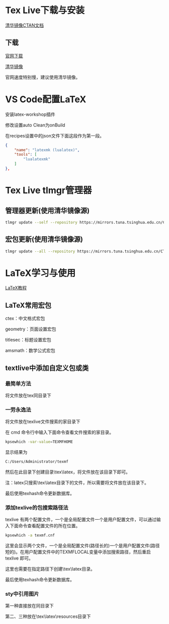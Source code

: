 # Tex Live下载与安装

[清华镜像CTAN文档](https://mirrors.tuna.tsinghua.edu.cn/help/CTAN/)

## 下载

[官网下载](https://www.tug.org/texlive/acquire-netinstall.html)

[清华镜像](https://mirrors.tuna.tsinghua.edu.cn/CTAN/systems/texlive/Images/)

官网速度特别慢，建议使用清华镜像。

# VS Code配置LaTeX

安装latex-workshop插件

修改设置auto Clean为onBuild

在recipes设置中的json文件下面这段作为第一段。

```json
{
    "name": "latexmk (lualatex)",
    "tools": [
        "lualatexmk"
    ]
},       
```

# Tex Live tlmgr管理器

## 管理器更新(使用清华镜像源)

```bash
tlmgr update --self --repository https://mirrors.tuna.tsinghua.edu.cn/CTAN/systems/texlive/tlnet
```

## 宏包更新(使用清华镜像源)

```bash
tlmgr update --all --repository https://mirrors.tuna.tsinghua.edu.cn/CTAN/systems/texlive/tlnet
```

# LaTeX学习与使用

[LaTeX教程](https://www.latexstudio.net/LearnLaTeX/)

## LaTeX常用宏包

ctex：中文格式宏包

geometry：页面设置宏包

titlesec：标题设置宏包

amsmath：数学公式宏包

## textlive中添加自定义包或类

### 最简单方法

将文件放在tex同目录下

### 一劳永逸法

将文件放在texlive文件搜索的家目录下

在 cmd 命令行中输入下面命令查看文件搜索的家目录。

```bash
kpsewhich -var-value=TEXMFHOME
```

显示结果为

```bash
C:/Users/Administrator/texmf
```

然后在此目录下创建目录\tex\latex，将文件放在该目录下即可。

注：latex只搜索\tex\latex目录下的文件，所以需要将文件放在该目录下。

最后使用texhash命令更新数据库。

### 添加texlive的包搜索路径法

texlive 有两个配置文件，一个是全局配置文件一个是用户配置文件，可以通过输入下面命令查看配置文件的所在位置。

```bash
kpsewhich -a texmf.cnf
```

这里会显示两个文件，一个是全局配置文件(路径长的)一个是用户配置文件(路径短的)。在用户配置文件中的TEXMFLOCAL变量中添加搜索路径，然后重启 texlive 即可。

这里也需要在指定路径下创建\tex\latex目录。

最后使用texhash命令更新数据库。

### sty中引用图片

第一种直接放在同目录下

第二、三种放在\tex\latex\resources目录下